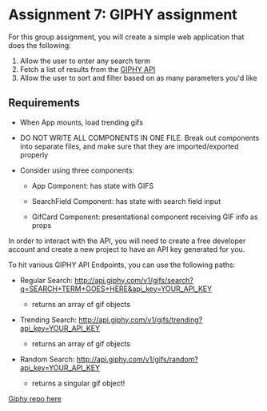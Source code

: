 # Assignment 7: GIPHY assignment

For this group assignment, you will create a simple web application that does the following:

1. Allow the user to enter any search term
2. Fetch a list of results from the [GIPHY API](https://developers.giphy.com/docs/#technical-documentation)
3. Allow the user to sort and filter based on as many parameters you'd like

## Requirements

- When App mounts, load trending gifs

- DO NOT WRITE ALL COMPONENTS IN ONE FILE. Break out components into separate files, and make sure that they are imported/exported properly

- Consider using three components:

  - App Component: has state with GIFS
  
  - SearchField Component: has state with search field input
  
  - GifCard Component: presentational component receiving GIF info as props


In order to interact with the API, you will need to create a free developer account and create a new project to have an API key generated for you.

To hit various GIPHY API Endpoints, you can use the following paths:

- Regular Search: http://api.giphy.com/v1/gifs/search?q=SEARCH+TERM+GOES+HERE&api_key=YOUR_API_KEY

  - returns an array of gif objects

- Trending Search: http://api.giphy.com/v1/gifs/trending?api_key=YOUR_API_KEY

  - returns an array of gif objects

- Random Search: http://api.giphy.com/v1/gifs/random?api_key=YOUR_API_KEY

  - returns a singular gif object!

[Giphy repo here](https://github.com/dlbears/TTP-Assignment7-GiphyAPI)
